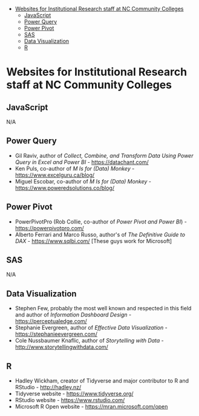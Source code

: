 
- [Websites for Institutional Research staff at NC Community Colleges](#websites-for-institutional-research-staff-at-nc-community-colleges)
    - [JavaScript](#javascript)
    - [Power Query](#power-query)
    - [Power Pivot](#power-pivot)
    - [SAS](#sas)
    - [Data Visualization](#data-visualization)
    - [R](#r)

# Websites for Institutional Research staff at NC Community Colleges

## JavaScript
 
N/A

## Power Query

* Gil Raviv, author of *Collect, Combine, and Transform Data Using Power Query in Excel and Power BI* - https://datachant.com/ 
* Ken Puls, co-author of *M Is for (Data) Monkey* - https://www.excelguru.ca/blog/ 
* Miguel Escobar, co-author of *M Is for (Data) Monkey* - https://www.poweredsolutions.co/blog/ 

## Power Pivot

* PowerPivotPro (Rob Collie, co-author of *Power Pivot and Power BI*) - https://powerpivotpro.com/ 
* Alberto Ferrari and Marco Russo, author's of *The Definitive Guide to DAX* - https://www.sqlbi.com/ [These guys work for Microsoft]

## SAS

N/A

## Data Visualization

* Stephen Few, probably the most well known and respected in this field and author of *Information Dashboard Design* - https://perceptualedge.com/ 
* Stephanie Evergreen, author of *Effective Data Visualization* - https://stephanieevergreen.com/ 
* Cole Nussbaumer Knaflic, author of *Storytelling with Data* - http://www.storytellingwithdata.com/ 

## R 

* Hadley Wickham, creator of Tidyverse and major contributor to R and RStudio - http://hadley.nz/
* Tidyverse website - https://www.tidyverse.org/
* RStudio website - https://www.rstudio.com/
* Microsoft R Open website - https://mran.microsoft.com/open 

